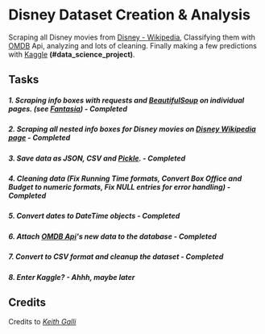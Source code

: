 # Disney Dataset Creation & Analysis
Scraping all Disney movies from [Disney - Wikipedia](https://en.wikipedia.org/wiki/List_of_Walt_Disney_Pictures_films), Classifying them with [OMDB](http://www.omdbapi.com/) Api, analyzing  and lots of cleaning. Finally making a few predictions with [Kaggle](https://www.kaggle.com/) **(#data_science_project)**.

## Tasks
##### 1. Scraping info boxes with *requests* and *[BeautifulSoup](https://www.crummy.com/software/BeautifulSoup/)* on individual pages. (see *[Fantasia](https://en.wikipedia.org/wiki/Fantasia_(1940_film))*) - Completed
##### 2. Scraping all nested info boxes for Disney movies on *[Disney Wikipedia page](https://en.wikipedia.org/wiki/List_of_Walt_Disney_Pictures_films)* - Completed
##### 3. Save data as JSON, CSV and *[Pickle](https://docs.python.org/3/library/pickle.html)*. - Completed
##### 4. Cleaning data (Fix *Running Time* formats, Convert *Box Office* and *Budget* to numeric formats, Fix *NULL* entries for error handling) - Completed
##### 5. Convert dates to DateTime objects - Completed
##### 6. Attach *[OMDB Api](http://www.omdbapi.com/)*'s new data to the database - Completed
##### 7. Convert to CSV format and cleanup the dataset - Completed
##### 8. Enter Kaggle? - Ahhh, maybe later

## Credits
Credits to *[Keith Galli](https://www.youtube.com/watch?v=Ewgy-G9cmbg&list=PLFCB5Dp81iNVmuoGIqcT5oF4K-7kTI5vp&index=5&ab_channel=KeithGalli)*
